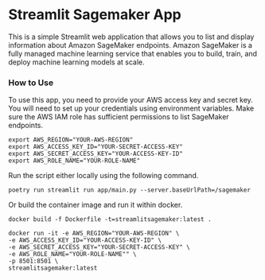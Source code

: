 # Streamlit Sagemaker App

This is a simple Streamlit web application that allows you to list and display information about Amazon SageMaker endpoints. Amazon SageMaker is a fully managed machine learning service that enables you to build, train, and deploy machine learning models at scale.

### How to Use

To use this app, you need to provide your AWS access key and secret key. You will need to set up your credentials using environment variables. Make sure the AWS IAM role has sufficient permissions to list SageMaker endpoints.

```
export AWS_REGION="YOUR-AWS-REGION"
export AWS_ACCESS_KEY_ID="YOUR-SECRET-ACCESS-KEY"
export AWS_SECRET_ACCESS_KEY="YOUR-ACCESS-KEY-ID"
export AWS_ROLE_NAME="YOUR-ROLE-NAME"
```

Run the script either locally using the following command.

```
poetry run streamlit run app/main.py --server.baseUrlPath=/sagemaker
```

Or build the container image and run it within docker.

```
docker build -f Dockerfile -t=streamlitsagemaker:latest .

docker run -it -e AWS_REGION="YOUR-AWS-REGION" \
-e AWS_ACCESS_KEY_ID="YOUR-ACCESS-KEY-ID" \
-e AWS_SECRET_ACCESS_KEY="YOUR-SECRET-ACCESS-KEY" \
-e AWS_ROLE_NAME="YOUR-ROLE-NAME"" \
-p 8501:8501 \
streamlitsagemaker:latest
```